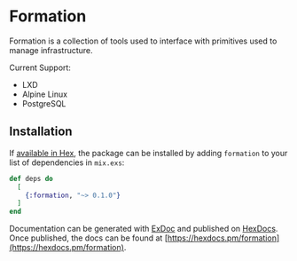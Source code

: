 # Formation

Formation is a collection of tools used to interface with primitives used to manage infrastructure.

Current Support:

+ LXD
+ Alpine Linux
+ PostgreSQL

## Installation

If [available in Hex](https://hex.pm/docs/publish), the package can be installed
by adding `formation` to your list of dependencies in `mix.exs`:

```elixir
def deps do
  [
    {:formation, "~> 0.1.0"}
  ]
end
```

Documentation can be generated with [ExDoc](https://github.com/elixir-lang/ex_doc)
and published on [HexDocs](https://hexdocs.pm). Once published, the docs can
be found at [https://hexdocs.pm/formation](https://hexdocs.pm/formation).


